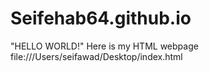 # Seifehab64.github.io
"HELLO WORLD!"
Here is my HTML webpage
file:///Users/seifawad/Desktop/index.html
